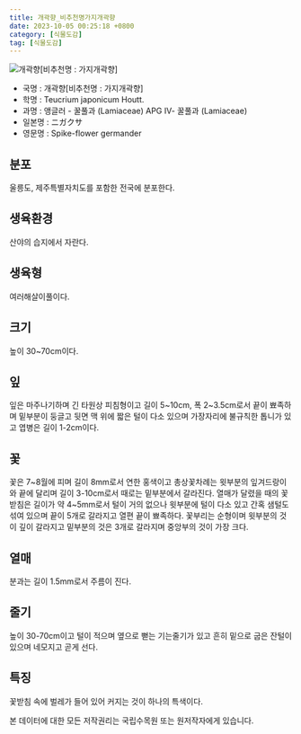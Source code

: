 ```yaml
---
title: 개곽향_비추천명가지개곽향
date: 2023-10-05 00:25:18 +0800
category: [식물도감]
tag: [식물도감]
---
```




![개곽향[비추천명 : 가지개곽향]](/fileUpload/plants/basic/Labiatae/Teucrium/15681/1_th2.JPG)
- 국명 : 개곽향[비추천명 : 가지개곽향]
- 학명 : Teucrium japonicum Houtt.
- 과명 : 앵글러 - 꿀풀과 (Lamiaceae) APG Ⅳ- 꿀풀과 (Lamiaceae)
- 일본명 : ニガクサ
- 영문명 : Spike-flower germander


## 분포
울릉도, 제주특별자치도를 포함한 전국에 분포한다.
## 생육환경
산야의 습지에서 자란다.
## 생육형
여러해살이풀이다.
## 크기
높이 30~70cm이다.
## 잎
잎은 마주나기하며 긴 타원상 피침형이고 길이 5~10cm, 폭 2~3.5cm로서 끝이 뾰족하며 밑부분이 둥글고 뒷면 맥 위에 짧은 털이 다소 있으며 가장자리에 불규칙한 톱니가 있고 엽병은 길이 1-2cm이다.
## 꽃
꽃은 7~8월에 피며 길이 8mm로서 연한 홍색이고 총상꽃차례는 윗부분의 잎겨드랑이와 끝에 달리며 길이 3-10cm로서 때로는 밑부분에서 갈라진다. 열매가 달렸을 때의 꽃받침은 길이가 약 4~5mm로서 털이 거의 없으나 윗부분에 털이 다소 있고 간혹 샘털도 섞여 있으며 끝이 5개로 갈라지고 열편 끝이 뾰족하다. 꽃부리는 순형이며 윗부분의 것이 깊이 갈라지고 밑부분의 것은 3개로 갈라지며 중앙부의 것이 가장 크다.
## 열매
분과는 길이 1.5mm로서 주름이 진다.
## 줄기
높이 30-70cm이고 털이 적으며 옆으로 뻗는 기는줄기가 있고 흔히 밑으로 굽은 잔털이 있으며 네모지고 곧게 선다.
## 특징
꽃받침 속에 벌레가 들어 있어 커지는 것이 하나의 특색이다.






본 데이터에 대한 모든 저작권리는 국립수목원 또는 원저작자에게 있습니다.
